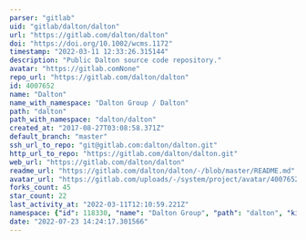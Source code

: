 ```yaml
---
parser: "gitlab"
uid: "gitlab/dalton/dalton"
url: "https://gitlab.com/dalton/dalton"
doi: "https://doi.org/10.1002/wcms.1172"
timestamp: "2022-03-11 12:33:26.315144"
description: "Public Dalton source code repository."
avatar: "https://gitlab.comNone"
repo_url: "https://gitlab.com/dalton/dalton"
id: 4007652
name: "Dalton"
name_with_namespace: "Dalton Group / Dalton"
path: "dalton"
path_with_namespace: "dalton/dalton"
created_at: "2017-08-27T03:08:58.371Z"
default_branch: "master"
ssh_url_to_repo: "git@gitlab.com:dalton/dalton.git"
http_url_to_repo: "https://gitlab.com/dalton/dalton.git"
web_url: "https://gitlab.com/dalton/dalton"
readme_url: "https://gitlab.com/dalton/dalton/-/blob/master/README.md"
avatar_url: "https://gitlab.com/uploads/-/system/project/avatar/4007652/pRZ6xe8j_400x400.jpg"
forks_count: 45
star_count: 22
last_activity_at: "2022-03-11T12:10:59.221Z"
namespace: {"id": 118330, "name": "Dalton Group", "path": "dalton", "kind": "group", "full_path": "dalton", "parent_id": null, "avatar_url": "/uploads/-/system/group/avatar/118330/dalton-avatar.jpg", "web_url": "https://gitlab.com/groups/dalton"}
date: "2022-07-23 14:24:17.301566"
---
```

